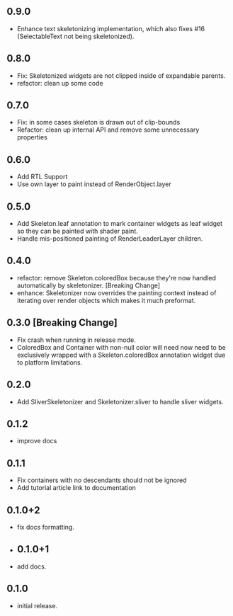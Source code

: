## 0.9.0
- Enhance text skeletonizing implementation, which also fixes #16 (SelectableText not being skeletonized).
## 0.8.0
- Fix: Skeletonized widgets are not clipped inside of expandable parents.
- refactor: clean up some code

## 0.7.0

- Fix: in some cases skeleton is drawn out of clip-bounds
- Refactor: clean up internal API and remove some unnecessary properties

## 0.6.0

- Add RTL Support
- Use own layer to paint instead of RenderObject.layer

## 0.5.0

- Add Skeleton.leaf annotation to mark container widgets as leaf widget so they can be painted with
  shader paint.
- Handle mis-positioned painting of RenderLeaderLayer children.

## 0.4.0

- refactor: remove Skeleton.coloredBox because they're now handled automatically by
  skeletonizer. [Breaking Change]
- enhance: Skeletonizer now overrides the painting context instead of iterating over render objects
  which makes it much preformat.

## 0.3.0 [Breaking Change]

- Fix crash when running in release mode.
- ColoredBox and Container with non-null color will need now need to be exclusively wrapped with a
  Skeleton.coloredBox annotation widget due to platform limitations.

## 0.2.0

- Add SliverSkeletonizer and Skeletonizer.sliver to handle sliver widgets.

## 0.1.2

- improve docs

## 0.1.1

- Fix containers with no descendants should not be ignored
- Add tutorial article link to documentation

## 0.1.0+2

- fix docs formatting.
- ## 0.1.0+1
- add docs.

## 0.1.0

- initial release.